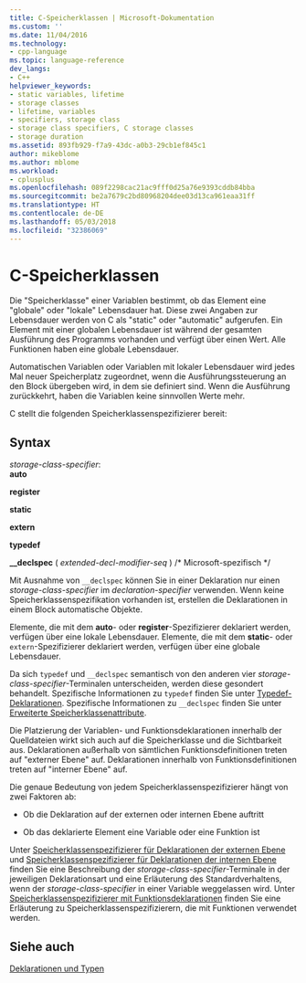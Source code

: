 ```yaml
---
title: C-Speicherklassen | Microsoft-Dokumentation
ms.custom: ''
ms.date: 11/04/2016
ms.technology:
- cpp-language
ms.topic: language-reference
dev_langs:
- C++
helpviewer_keywords:
- static variables, lifetime
- storage classes
- lifetime, variables
- specifiers, storage class
- storage class specifiers, C storage classes
- storage duration
ms.assetid: 893fb929-f7a9-43dc-a0b3-29cb1ef845c1
author: mikeblome
ms.author: mblome
ms.workload:
- cplusplus
ms.openlocfilehash: 089f2298cac21ac9fff0d25a76e9393cddb84bba
ms.sourcegitcommit: be2a7679c2bd80968204dee03d13ca961eaa31ff
ms.translationtype: HT
ms.contentlocale: de-DE
ms.lasthandoff: 05/03/2018
ms.locfileid: "32386069"
---
```

# <a name="c-storage-classes"></a>C-Speicherklassen
Die "Speicherklasse" einer Variablen bestimmt, ob das Element eine "globale" oder "lokale" Lebensdauer hat. Diese zwei Angaben zur Lebensdauer werden von C als "static" oder "automatic" aufgerufen. Ein Element mit einer globalen Lebensdauer ist während der gesamten Ausführung des Programms vorhanden und verfügt über einen Wert. Alle Funktionen haben eine globale Lebensdauer.  
  
 Automatischen Variablen oder Variablen mit lokaler Lebensdauer wird jedes Mal neuer Speicherplatz zugeordnet, wenn die Ausführungssteuerung an den Block übergeben wird, in dem sie definiert sind. Wenn die Ausführung zurückkehrt, haben die Variablen keine sinnvollen Werte mehr.  
  
 C stellt die folgenden Speicherklassenspezifizierer bereit:  
  
## <a name="syntax"></a>Syntax  
 *storage-class-specifier*:  
 **auto**  
  
 **register**  
  
 **static**  
  
 **extern**  
  
 **typedef**  
  
 **__declspec** ( *extended-decl-modifier-seq* ) /* Microsoft-spezifisch \*/  
  
 Mit Ausnahme von `__declspec` können Sie in einer Deklaration nur einen *storage-class-specifier* im *declaration-specifier* verwenden. Wenn keine Speicherklassenspezifikation vorhanden ist, erstellen die Deklarationen in einem Block automatische Objekte.  
  
 Elemente, die mit dem **auto**- oder **register**-Spezifizierer deklariert werden, verfügen über eine lokale Lebensdauer. Elemente, die mit dem **static**- oder `extern`-Spezifizierer deklariert werden, verfügen über eine globale Lebensdauer.  
  
 Da sich `typedef` und `__declspec` semantisch von den anderen vier *storage-class-specifier*-Terminalen unterscheiden, werden diese gesondert behandelt. Spezifische Informationen zu `typedef` finden Sie unter [Typedef-Deklarationen](../c-language/typedef-declarations.md). Spezifische Informationen zu `__declspec` finden Sie unter [Erweiterte Speicherklassenattribute](../c-language/c-extended-storage-class-attributes.md).  
  
 Die Platzierung der Variablen- und Funktionsdeklarationen innerhalb der Quelldateien wirkt sich auch auf die Speicherklasse und die Sichtbarkeit aus. Deklarationen außerhalb von sämtlichen Funktionsdefinitionen treten auf "externer Ebene" auf. Deklarationen innerhalb von Funktionsdefinitionen treten auf "interner Ebene" auf.  
  
 Die genaue Bedeutung von jedem Speicherklassenspezifizierer hängt von zwei Faktoren ab:  
  
-   Ob die Deklaration auf der externen oder internen Ebene auftritt  
  
-   Ob das deklarierte Element eine Variable oder eine Funktion ist  
  
 Unter [Speicherklassenspezifizierer für Deklarationen der externen Ebene](../c-language/storage-class-specifiers-for-external-level-declarations.md) und [Speicherklassenspezifizierer für Deklarationen der internen Ebene](../c-language/storage-class-specifiers-for-internal-level-declarations.md) finden Sie eine Beschreibung der *storage-class-specifier*-Terminale in der jeweiligen Deklarationsart und eine Erläuterung des Standardverhaltens, wenn der *storage-class-specifier* in einer Variable weggelassen wird. Unter [Speicherklassenspezifizierer mit Funktionsdeklarationen](../c-language/storage-class-specifiers-with-function-declarations.md) finden Sie eine Erläuterung zu Speicherklassenspezifizierern, die mit Funktionen verwendet werden.  
  
## <a name="see-also"></a>Siehe auch  
 [Deklarationen und Typen](../c-language/declarations-and-types.md)